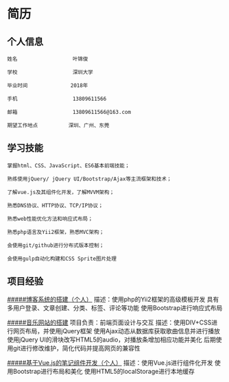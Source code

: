 简历
==============

个人信息
----

```
姓名                  叶锦俊

学校                  深圳大学

毕业时间              2018年

手机                  13809611566

邮箱                  13809611566@163.com

期望工作地点          深圳、广州、东莞
```

学习技能
----

```
掌握html、CSS、JavaScript、ES6基本前端技能；

熟练使用jQuery/ jQuery UI/Bootstrap/Ajax等主流框架和技术；

了解vue.js及其组件化开发，了解MVVM架构；

熟悉DNS协议、HTTP协议、TCP/IP协议；

熟悉web性能优化方法和响应式布局；

熟悉php语言及Yii2框架，熟悉MVC架构；

会使用git/github进行分布式版本控制；

会使用gulp自动化构建和CSS Sprite图片处理

```

项目经验
--------


[#####博客系统的搭建（个人）](https://github.com/szu-jim/blog)
	描述：使用php的Yii2框架的高级模板开发
	     具有多用户登录、文章创建、分类、标签、评论等功能
	      使用Bootstrap进行响应式布局

[#####音乐网站的搭建](https://github.com/szu-jim/YueMusic)
	项目负责：前端页面设计与交互
	描述：使用DIV+CSS进行网页布局，并使用jQuery框架
	      使用Ajax动态从数据库获取歌曲信息并进行播放
	      使用jQuery UI的滑块改写HTML5的audio，对播放条增加相应功能并美化
	      后期使用git进行修改维护，简化代码并提高网页的兼容性

[#####基于Vue.js的笔记组件开发（个人）](https://szu-jim.github.io/note/note.html)
	描述：使用Vue.js进行组件化开发
	      使用Bootstrap进行布局和美化
	      使用HTML5的localStorage进行本地缓存
